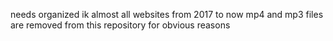 needs organized ik
almost all websites from 2017 to now
mp4 and mp3 files are removed from this repository for obvious reasons